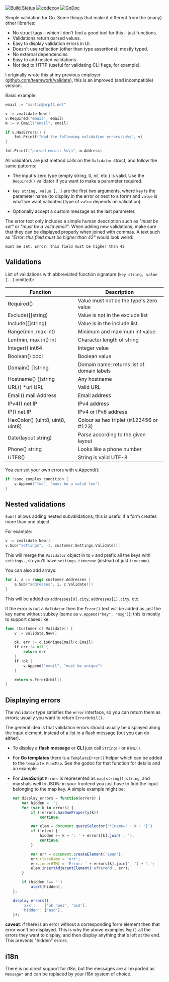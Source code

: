 [![Build Status](https://travis-ci.org/zgoat/zvalidate.svg?branch=master)](https://travis-ci.org/zgoat/zvalidate)
[![codecov](https://codecov.io/gh/zgoat/zvalidate/branch/master/graph/badge.svg?token=n0k8YjbQOL)](https://codecov.io/gh/zgoat/zvalidate)
[![GoDoc](https://godoc.org/zgo.at/zvalidate?status.svg)](https://pkg.go.dev/zgo.at/zvalidate)

Simple validation for Go. Some things that make it different from the (many)
other libraries:

- No struct tags – which I don't find a good tool for this – just functions.
- Validations return parsed values.
- Easy to display validation errors in UI.
- Doesn't use reflection (other than type assertions); mostly typed.
- No external dependencies.
- Easy to add nested validations.
- Not tied to HTTP (useful for validating CLI flags, for example).

I originally wrote this at my previous employer
([github.com/teamwork/validate][tw]), this is an improved (and incompatible)
version.

[tw]: https://github.com/teamwork/validate

Basic example:

```go
email := "martin@arp42.net"

v := zvalidate.New()
v.Required("email", email)
m := v.Email("email", email)

if v.HasErrors() {
    fmt.Printf("Had the following validation errors:\n%s", v)
}

fmt.Printf("parsed email: %s\n", m.Address)
```

All validators are just method calls on the `Validator` struct, and follow the
same patterns:

- The input's zero type (empty string, 0, nil, etc.) is valid. Use the
  `Required()` validator if you want to make a parameter required.

- `key string, value [..]` are the first two arguments, where `key` is the
  parameter name (to display in the error or next to a form) and `value` is what
  we want validated (type of `value` depends on validation).

- Optionally accept a custom message as the last parameter.

The error text only includes a simple human description such as *"must be set"*
or *"must be a valid email"*. When adding new validations, make sure that they
can be displayed properly when joined with commas. A text such as *"Error: this
field must be higher than 42"* would look weird:

    must be set, Error: this field must be higher than 42

Validations
-----------

List of validations with abbreviated function signature (`key string, value
[..]` omitted):

| Function                         | Description                                |
| --------                         | -----------                                |
| Required()                       | Value must not be the type's zero value    |
| Exclude([]string)                | Value is not in the exclude list           |
| Include([]string)                | Value is in the include list               |
| Range(min, max int)              | Minimum and maximum int value.             |
| Len(min, max int) int            | Character length of string                 |
| Integer() int64                  | Integer value                              |
| Boolean() bool                   | Boolean value                              |
| Domain() []string                | Domain name; returns list of domain labels |
| Hostname() []string              | Any hostname                               |
| URL() \*url.URL                  | Valid URL                                  |
| Email() mail.Address             | Email address                              |
| IPv4() net.IP                    | IPv4 address                               |
| IP() net.IP                      | IPv4 or IPv6 address                       |
| HexColor() (uint8, uint8, uint8) | Colour as hex triplet (#123456 or #123)    |
| Date(layout string)              | Parse according to the given layout        |
| Phone() string                   | Looks like a phone number                  |
| UTF8()                           | String is valid UTF-8                      |

You can set your own errors with v.Append():

```go
if !some_complex_condition {
    v.Append("foo", "must be a valid foo")
}
```

Nested validations
------------------

`Sub()` allows adding nested subvalidations; this is useful if a form creates
more than one object.

For example:

```go
v := zvalidate.New()
v.Sub("settings", -1, customer.Settings.Validate())
```

This will merge the `Validator` object in to `v` and prefix all the keys with
`settings.`, so you'll have `settings.timezone` (instead of just `timezone`).

You can also add arrays:

```go
for i, a := range customer.Addresses {
    a.Sub("addresses", i, c.Validate())
}
```

This will be added as `addresses[0].city`, `addresses[1].city`, etc.

If the error is not a `Validator` then the `Error()` text will be added as just
the key name without subkey (same as `v.Append("key", "msg")`); this is mostly
to support cases like:

```go
func (Customer c) Validate() {
    v := validate.New()

    ok, err := c.isUniqueEmail(c.Email)
    if err != nil {
        return err
    }
    if !ok {
        v.Append("email", "must be unique")
    }

    return v.ErrorOrNil()
}
```

Displaying errors
-----------------

The `Validator` type satisfies the `error` interface, so you can return them as
errors; usually you want to return `ErrorOrNil()`.

The general idea is that validation errors should usually be displayed along the
input element, instead of a list in a flash message (but you can do either).

- To display a **flash message** or **CLI** just call `String()` or `HTML()`.

- For **Go templates** there is a `TemplateError()` helper which can be added to
  the `template.FuncMap`. See the godoc for that function for details and an
  example.

- For **JavaScript** `Errors` is represented as `map[string][]string`, and
  marshals well to JSON; in your frontend you just have to find the input
  belonging to the map key. A simple example might be:

  ```javascript
  var display_errors = function(errors) {
      var hidden = '';
      for (var k in errors) {
          if (!errors.hasOwnProperty(k))
              continue;

          var elem = document.querySelector('*[name=' + k + ']')
          if (!elem) {
              hidden += k + ': ' + errors[k].join(', ');
              continue;
          }

          var err = document.createElement('span');
          err.className = 'err';
          err.innerHTML = 'Error: ' + errors[k].join(', ') + '.';
          elem.insertAdjacentElement('afterend', err);
      }

      if (hidden !== '')
          alert(hidden);
  };

  display_errors({
      'xxx':    ['oh noes', 'asd'],
      'hidden': ['asd'],
  });
  ```


**caveat**: if there is an error without a corresponding form element then that
error won't be displayed. This is why the above examples `Pop()` all the errors
they want to display, and then display anything that's left at the end. This
prevents "hidden" errors.

i18n
----

There is no direct support for i18n, but the messages are all exported as
`Message*` and can be replaced by your i18n system of choice.
